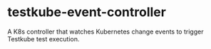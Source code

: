 # testkube-event-controller
A K8s controller that watches Kubernetes change events to trigger Testkube test execution.
